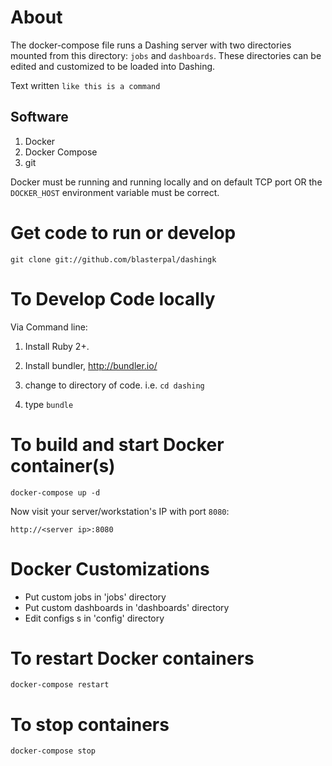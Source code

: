 # About 

The docker-compose file runs a Dashing server with two directories mounted from this directory: `jobs` and `dashboards`. These directories can be edited and customized to be loaded into Dashing.


Text written `like this is a command`


## Software 

1. Docker 
2. Docker Compose
3. git

Docker must be running and running locally and on default TCP port OR 
the `DOCKER_HOST` environment variable must be correct.

# Get code to run or develop

`git clone git://github.com/blasterpal/dashingk`

# To Develop Code locally

Via Command line:

1. Install Ruby 2+.

2. Install bundler, http://bundler.io/

3. change to directory of code. i.e. `cd dashing`

4. type `bundle`


# To build and start Docker container(s) 

`docker-compose up -d`

Now visit your server/workstation's IP with port `8080`:

`http://<server ip>:8080`

# Docker Customizations

* Put custom jobs in 'jobs' directory
* Put custom dashboards in 'dashboards' directory
* Edit configs s in 'config' directory

# To restart Docker containers

`docker-compose restart`

# To stop containers

`docker-compose stop`
